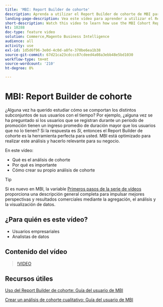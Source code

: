 ```yaml
---
title: 'MBI: Report Builder de cohorte'
description: Aprenda a utilizar el Report Builder de cohorte de MBI para crear informes y análisis optimizados que sean relevantes para su negocio.
landing-page-description: Vea este vídeo para aprender a utilizar el Report Builder de cohorte de MBI para crear informes y análisis optimizados que sean relevantes para su negocio.
short-description: Watch this video to learn how use the MBI Cohort Report Builder to create optimized reporting and analysis that is relevant to your business.
kt: 10288
doc-type: feature video
solution: Commerce,Magento Business Intelligence
audience: all
activity: use
exl-id: 1d5d6f96-3e0d-4c0d-a8fe-370be6ea1b38
source-git-commit: 67d21ca23cdccc87cdeed4a08a3ebb48e5bd1030
workflow-type: tm+mt
source-wordcount: '210'
ht-degree: 0%

---
```


# MBI: Report Builder de cohorte

¿Alguna vez ha querido estudiar cómo se comportan los distintos subconjuntos de sus usuarios con el tiempo? Por ejemplo, ¿alguna vez se ha preguntado si los usuarios que se registran durante un período de promoción tienen un ingreso promedio de duración mayor que los usuarios que no lo tienen? Si la respuesta es _Sí_, entonces el Report Builder de cohorte es la herramienta perfecta para usted. MBI está optimizado para realizar este análisis y hacerlo relevante para su negocio.

En este vídeo:

- Qué es el análisis de cohorte
- Por qué es importante
- Cómo crear su propio análisis de cohorte

>[!TIP]
>
>Si es nuevo en MBI, la variable [Primeros pasos de la serie de vídeos](1-overview.md) proporciona una descripción general completa para impulsar mejores perspectivas y resultados comerciales mediante la agregación, el análisis y la visualización de datos.

## ¿Para quién es este vídeo?

- Usuarios empresariales
- Analistas de datos

## Contenido del vídeo

>[!VIDEO](https://video.tv.adobe.com/v/342407?quality=12&learn=on)

## Recursos útiles

[Uso del Report Builder de cohorte: Guía del usuario de MBI](https://experienceleague.adobe.com/docs/commerce-business-intelligence/mbi/analyze/sql/cohort-rpt-bldr.html)

[Crear un análisis de cohorte cualitativo: Guía del usuario de MBI](https://experienceleague.adobe.com/docs/commerce-business-intelligence/mbi/analyze/sql/create-qual-cohort-analysis.html)
